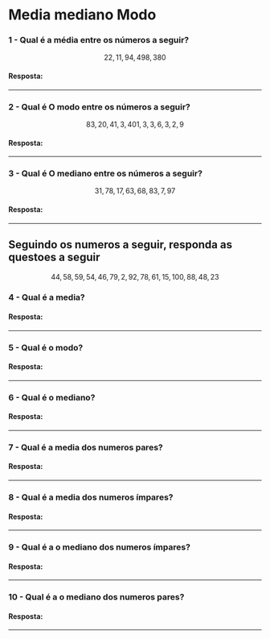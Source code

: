 # Media mediano Modo


### 1 - Qual é a média entre os números a seguir?


$$
22,11,94,498,380
$$

#### Resposta:

---

### 2 - Qual é O modo entre os números a seguir?


$$
83,20,41,3,401,3,3,6,3,2,9
$$

#### Resposta:


---

### 3 - Qual é O mediano entre os números a seguir?


$$
31,78,17,63,68,83,7,97
$$

#### Resposta:

---

## Seguindo os numeros a seguir, responda as questoes a seguir

$$
44,
 58,
 59,
 54,
 46,
 79,
  2,
 92,
 78,
 61,
 15,
100,
 88,
 48,
 23
 $$



### 4 - Qual é a media?

#### Resposta:

---

### 5 - Qual é o modo?

#### Resposta:

---

### 6 - Qual é o mediano?

#### Resposta:

---

### 7 - Qual é a media dos numeros pares?

#### Resposta:

---

### 8 - Qual é a media dos numeros ímpares?

#### Resposta:

---

### 9 - Qual é a o mediano dos numeros ímpares?

#### Resposta:

---

### 10 - Qual é a o mediano dos numeros pares?

#### Resposta:

---